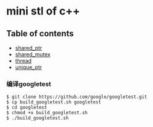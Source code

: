 # mini stl of c++

## Table of contents

- [shared_ptr](shared_ptr/README.md)
- [shared_mutex](shared_mutex/README.md)
- [thread](thread/README.md)
- [unique_ptr](unique_ptr/README.md)

### 编译googletest
```
$ git clone https://github.com/google/googletest.git
$ cp build_googletest.sh googletest
$ cd googletest
$ chmod +x build_googletest.sh
$ ./build_googletest.sh
```
